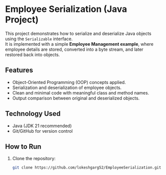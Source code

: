 # Employee Serialization (Java Project)

This project demonstrates how to serialize and deserialize Java objects using the `Serializable` interface.  
It is implemented with a simple **Employee Management example**, where employee details are stored, converted into a byte stream, and later restored back into objects.

## Features
- Object-Oriented Programming (OOP) concepts applied.  
- Serialization and deserialization of employee objects.  
- Clean and minimal code with meaningful class and method names.  
- Output comparison between original and deserialized objects.  

## Technology Used
- Java (JDK 21 recommended)  
- Git/GitHub for version control  

## How to Run
1. Clone the repository:
   ```bash
   git clone https://github.com/lokeshgarg52/EmployeeSerialization.git
